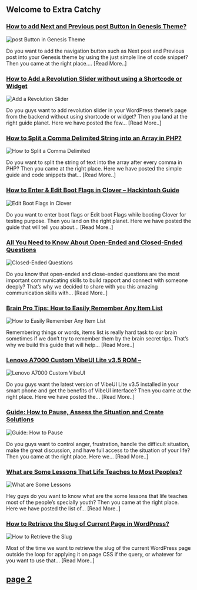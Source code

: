 ## Welcome to Extra Catchy

### [How to add Next and Previous post Button in Genesis Theme?](http://extracatchy.net/add-next-previous-post-button-genesis-theme/)
![post Button in Genesis Theme](http://extracatchy.net/wp-content/uploads/2017/04/add-next-and-previous-post-button-in-genesis-theme.png)

Do you want to add the navigation button such as Next post and Previous post into your Genesis theme by using the just simple line of code snippet? Then you came at the right place…. [Read More..]

### [How to Add a Revolution Slider without using a Shortcode or Widget](http://extracatchy.net/add-a-revolution-slider-without-using-a-shortcode-or-widget/)
![Add a Revolution Slider](http://extracatchy.net/wp-content/uploads/2017/04/add-a-revolution-slider-without-using-a-shortcode-widget.png)

Do you guys want to add revolution slider in your WordPress theme’s page from the backend without using shortcode or widget?
Then you land at the right guide planet. Here we have posted the few… [Read More..]

### [How to Split a Comma Delimited String into an Array in PHP?](http://extracatchy.net/split-comma-delimited-string-into-array-php-2/)
![How to Split a Comma Delimited](http://extracatchy.net/wp-content/uploads/2017/04/how-to-split-comma-delimited-string-into-array-in-php.png)

Do you want to split the string of text into the array after every comma in PHP? Then you came at the right place.
Here we have posted the simple guide and code snippets that… [Read More..]

### [How to Enter & Edit Boot Flags in Clover – Hackintosh Guide](http://extracatchy.net/how-to-enter-edit-boot-flags-in-clover/) 
![Edit Boot Flags in Clover](http://extracatchy.net/wp-content/uploads/2017/04/How-to-Enter-Edit-Boot-Flags-in-Clover.png)

Do you want to enter boot flags or Edit boot Flags while booting Clover for testing purpose.
Then you land on the right planet. Here we have posted the guide that will tell you about… [Read More..]

### [All You Need to Know About Open-Ended and Closed-Ended Questions](http://extracatchy.net/open-ended-questions-and-closed-ended-questions/)
![Closed-Ended Questions](http://extracatchy.net/wp-content/uploads/2017/04/open-ended-questiosn-and-closed-ended-questions.png)

Do you know that open-ended and close-ended questions are the most important communicating skills to build rapport and connect with someone deeply? That’s why we decided to share with you this amazing communication skills with… [Read More..]

### [Brain Pro Tips: How to Easily Remember Any Item List](http://extracatchy.net/how-to-easily-remember-any-item-list/)
![How to Easily Remember Any Item List](http://extracatchy.net/wp-content/uploads/2017/04/how-to-remeber-any-10-items-list.png)

Remembering things or words, items list is really hard task to our brain sometimes if we don’t try to remember them by the brain secret tips. That’s why we build this guide that will help… [Read More..]

### [Lenovo A7000 Custom VibeUI Lite v3.5 ROM –](http://extracatchy.net/lenovo-a7000-custom-vibeui-lite-rom/)
![Lenovo A7000 Custom VibeUI](http://extracatchy.net/wp-content/uploads/2017/03/custom-roms-list.png)

Do you guys want the latest version of VibeUI Lite v3.5 installed in your smart phone and get the benefits of VibeUI interface? Then you came at the right place. Here we have posted the… [Read More..]

### [Guide: How to Pause, Assess the Situation and Create Solutions](http://extracatchy.net/how-to-pause-assess-the-situation-and-create-solutions/)
![Guide: How to Pause](http://extracatchy.net/wp-content/uploads/2017/04/how-to-pause-access-the-situation-and-create-solutions.png)

Do you guys want to control anger, frustration, handle the difficult situation, make the great discussion, and have full access to the situation of your life? Then you came at the right place. Here we… [Read More..]

### [What are Some Lessons That Life Teaches to Most Peoples?](http://extracatchy.net/lessons-that-life-teaches-to-most-peoples/)
![What are Some Lessons](http://extracatchy.net/wp-content/uploads/2017/04/some-lessons-that-life-teaches.png)

Hey guys do you want to know what are the some lessons that life teaches most of the people’s specially youth? Then you came at the right place. Here we have posted the list of… [Read More..]

### [How to Retrieve the Slug of Current Page in WordPress?](http://extracatchy.net/retrieve-the-slug-of-current-page-wordpress-2/)
![How to Retrieve the Slug](http://extracatchy.net/wp-content/uploads/2017/04/how-to-retrieve-the-slug-of-page-in-wordpress.png)

Most of the time we want to retrieve the slug of the current WordPress page outside the loop for applying it on page CSS if the query, or whatever for you want to use that… [Read More..]

## [page 2]()

